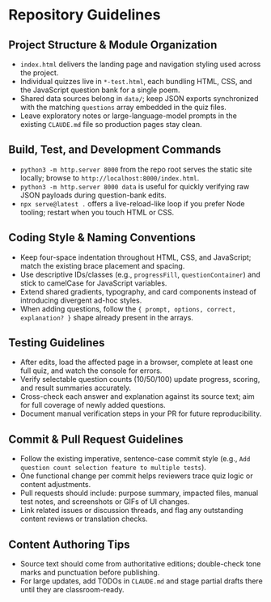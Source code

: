 # Repository Guidelines

## Project Structure & Module Organization
- `index.html` delivers the landing page and navigation styling used across the project.
- Individual quizzes live in `*-test.html`, each bundling HTML, CSS, and the JavaScript question bank for a single poem.
- Shared data sources belong in `data/`; keep JSON exports synchronized with the matching `questions` array embedded in the quiz files.
- Leave exploratory notes or large-language-model prompts in the existing `CLAUDE.md` file so production pages stay clean.

## Build, Test, and Development Commands
- `python3 -m http.server 8000` from the repo root serves the static site locally; browse to `http://localhost:8000/index.html`.
- `python3 -m http.server 8000 data` is useful for quickly verifying raw JSON payloads during question-bank edits.
- `npx serve@latest .` offers a live-reload-like loop if you prefer Node tooling; restart when you touch HTML or CSS.

## Coding Style & Naming Conventions
- Keep four-space indentation throughout HTML, CSS, and JavaScript; match the existing brace placement and spacing.
- Use descriptive IDs/classes (e.g., `progressFill`, `questionContainer`) and stick to camelCase for JavaScript variables.
- Extend shared gradients, typography, and card components instead of introducing divergent ad-hoc styles.
- When adding questions, follow the `{ prompt, options, correct, explanation? }` shape already present in the arrays.

## Testing Guidelines
- After edits, load the affected page in a browser, complete at least one full quiz, and watch the console for errors.
- Verify selectable question counts (10/50/100) update progress, scoring, and result summaries accurately.
- Cross-check each answer and explanation against its source text; aim for full coverage of newly added questions.
- Document manual verification steps in your PR for future reproducibility.

## Commit & Pull Request Guidelines
- Follow the existing imperative, sentence-case commit style (e.g., `Add question count selection feature to multiple tests`).
- One functional change per commit helps reviewers trace quiz logic or content adjustments.
- Pull requests should include: purpose summary, impacted files, manual test notes, and screenshots or GIFs of UI changes.
- Link related issues or discussion threads, and flag any outstanding content reviews or translation checks.

## Content Authoring Tips
- Source text should come from authoritative editions; double-check tone marks and punctuation before publishing.
- For large updates, add TODOs in `CLAUDE.md` and stage partial drafts there until they are classroom-ready.
